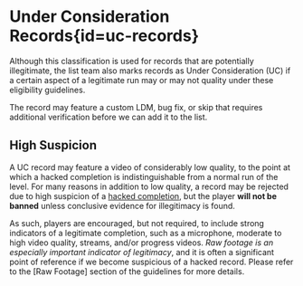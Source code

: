<div class='panel fade js-scroll-anim' data-anim='fade'>

# Under Consideration Records{id=uc-records}

Although this classification is used for records that are potentially illegitimate, the list team also marks records as Under Consideration (UC) if a certain aspect of a legitimate run may or may not quality under these eligibility guidelines. 

The record may feature a custom LDM, bug fix, or skip that requires additional verification before we can add it to the list. 

## High Suspicion 

A UC record may feature a video of considerably low quality, to the point at which a hacked completion is indistinguishable from a normal run of the level. For many reasons in addition to low quality, a record may be rejected due to high suspicion of a [hacked completion](/guidelines/hacks), but the player **will not be banned** unless conclusive evidence for illegitimacy is found.

As such, players are encouraged, but not required, to include strong indicators of a legitimate completion, such as a microphone, moderate to high video quality, streams, and/or progress videos. *Raw footage is an especially important indicator of legitimacy*, and it is often a significant point of reference if we become suspicious of a hacked record. Please refer to the [Raw Footage] section of the guidelines for more details. 

</div>
